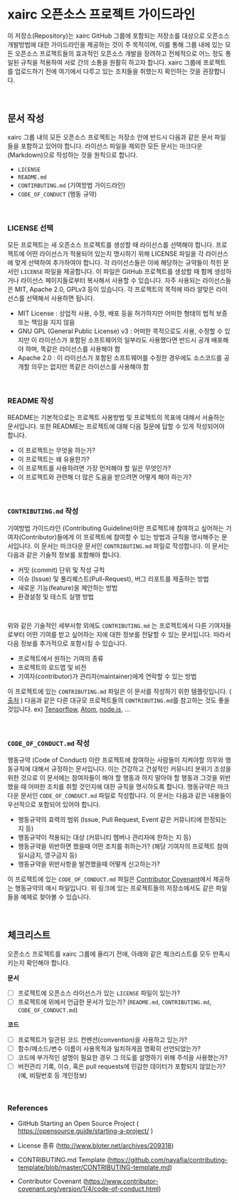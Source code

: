 # xairc 오픈소스 프로젝트 가이드라인

이 저장소(Repository)는 xairc GitHub 그룹에 포함되는 저장소를 대상으로 오픈소스 개발방법에 대한 가이드라인을 제공하는 것이 주 목적이며, 이를 통해 그룹 내에 있는 모든 오픈소스 프로젝트들의 효과적인 오픈소스 개발을 장려하고 전체적으로 어느 정도 통일된 규칙을 적용하여 서로 간의 소통을 원활히 하고자 합니다. xairc 그룹에 프로젝트를 업로드하기 전에 여기에서 다루고 있는 조치들을 취했는지 확인하는 것을 권장합니다.

&nbsp;

## 문서 작성

xairc 그룹 내의 모든 오픈소스 프로젝트는 저장소 안에 반드시 다음과 같은 문서 파일들을 포함하고 있어야 합니다. 라이선스 파일을 제외한 모든 문서는 마크다운 (Markdown)으로 작성하는 것을 원칙으로 합니다.

- `LICENSE`
- `README.md` 
- `CONTIRBUTING.md` (기여방법 가이드라인)
- `CODE_OF_CONDUCT` (행동 규약)

&nbsp;

### LICENSE 선택

모든 프로젝트는 새 오픈소스 프로젝트를 생성할 때 라이선스를 선택해야 합니다. 프로젝트에 어떤 라이선스가 적용되어 있는지 명시하기 위해 LICENSE 파일을 각 라이선스에 맞게 선택하여 추가하여야 합니다. 각 라이선스들은 이에 해당하는 규약들이 적힌 문서인 `LICENSE` 파일을 제공합니다. 이 파일은 GitHub 프로젝트를 생성할 때 함께 생성하거나 라이선스 페이지들로부터 복사해서 사용할 수 있습니다. 자주 사용되는 라이선스들은 MIT, Apache 2.0, GPLv3 등이 있습니다. 각 프로젝트의 목적에 따라 알맞은 라이선스를 선택해서 사용하면 됩니다.

- MIT License : 상업적 사용, 수정, 배포 등을 허가하지만 어떠한 형태의 법적 보증 또는 책임을 지지 않음
- GNU GPL (General Public License) v3 : 
  어떠한 목적으로도 사용, 수정할 수 있지만 이 라이선스가 포함된 소프트웨어의 일부라도 사용했다면 반드시 공개 배포해야 하며, 똑같은 라이선스를 사용해야 함
- Apache 2.0 : 이 라이선스가 포함된 소프트웨어를 수정한 경우에도 소스코드를 공개할 의무는 없지만 똑같은 라이선스를 사용해야 함

&nbsp;

### README 작성

README는 기본적으로는 프로젝트 사용방법 및 프로젝트의 목표에 대해서 서술하는 문서입니다. 또한 README는 프로젝트에 대해 다음 질문에 답할 수 있게 작성되어야 합니다.

- 이 프로젝트는 무엇을 하는가?
- 이 프로젝트는 왜 유용한가?
- 이 프로젝트를 사용하려면 가장 먼저해야 할 일은 무엇인가?
- 이 프로젝트와 관련해 더 많은 도움을 받으려면 어떻게 해야 하는가?

&nbsp;

### `CONTRIBUTING.md` 작성

기여방법 가이드라인 (Contributing Guideline)이란 프로젝트에 참여하고 싶어하는 기여자(Contributor)들에게 이 프로젝트에 참여할 수 있는 방법과 규칙을 명시해주는 문서입니다. 이 문서는 마크다운 문서인 `CONTRIBUTING.md` 파일로 작성합니다. 이 문서는 다음과 같은 기술적 정보를 포함해야 합니다.

- 커밋 (commit) 단위 및 작성 규칙
- 이슈 (Issue) 및 풀리퀘스트(Pull-Request), 버그 리포트를 제출하는 방법
- 새로운 기능(feature)을 제안하는 방법
- 환경설정 및 테스트 실행 방법

&nbsp;

위와 같은 기술적인 세부사항 외에도 `CONTRIBUTING.md` 는 프로젝트에서 다른 기여자들로부터 어떤 기여를 받고 싶어하는 지에 대한 정보를 전달할 수 있는 문서입니다. 따라서 다음 정보를 추가적으로 포함시킬 수 있습니다.

- 프로젝트에서 원하는 기여의 종류
- 프로젝트의 로드맵 및 비전
- 기여자(contributor)가 관리자(maintainer)에게 연락할 수 있는 방법

이 프로젝트에 있는 `CONTRIBUTING.md` 파일은 이 문서를 작성하기 위한 템플릿입니다. ( [출처](https://github.com/nayafia/contributing-template/blob/master/CONTRIBUTING-template.md) ) 다음과 같은 다른 대규모 프로젝트들의 `CONTRIBUTING.md`를 참고하는 것도 좋을 것입니다.
ex) [Tensorflow](https://github.com/tensorflow/tensorflow/blob/master/CONTRIBUTING.md),  [Atom](https://github.com/atom/atom/blob/master/CONTRIBUTING.md), [node.js](https://github.com/nodejs/node/blob/master/CONTRIBUTING.md), ...

&nbsp;

### `CODE_OF_CONDUCT.md` 작성 

행동규약 (Code of Conduct) 이란 프로젝트에 참여하는 사람들이 지켜야할 의무와 행동규칙에 대해서 규정하는 문서입니다. 이는 건강하고 건설적인 커뮤니티 분위기 조성을 위한 것으로 이 문서에는 참여자들이 해야 할 행동과 하지 말아야 할 행동과 그것을 위반했을 때 어떠한 조치를 취할 것인지에 대한 규칙을 명시하도록 합니다. 행동규약은 마크다운 문서인 `CODE_OF_CONDUCT.md` 파일로 작성합니다. 이 문서는 다음과 같은 내용들이 우선적으로 포함되어 있어야 합니다.

- 행동규약의 효력의 범위 (Issue, Pull Request, Event 같은 커뮤니티에 한정되는지 등)
- 행동규약이 적용되는 대상 (커뮤니티 멤버나 관리자에 한하는 지 등)
- 행동규약을 위반하면 했을때 어떤 조치를 취하는가? (해당 기여자의 프로젝트 참여 일시금지, 영구금지 등)
- 행동규약을 위반사항을 발견했을때 어떻게 신고하는가? 

이 프로젝트에 있는 `CODE_OF_CONDUCT.md` 파일은 [Contributor Covenant](https://www.contributor-covenant.org/version/1/4/code-of-conduct.html)에서 제공하는 행동규약의 예시 파일입니다. 위 링크에 있는 프로젝트들의 저장소에서도 같은 파일들을 예제로 찾아볼 수 있습니다.

&nbsp;

## 체크리스트

오픈소스 프로젝트를 xairc 그룹에 올리기 전에, 아래와 같은 체크리스트를 모두 만족시키는지 확인해야 합니다.

**문서**

- [ ] 프로젝트에 오픈소스 라이선스가 있는 `LICENSE` 파일이 있는가?
- [ ] 프로젝트에 위에서 언급한 문서가 있는가? (`README.md`, `CONTRIBUTING.md`, `CODE_OF_CONDUCT.md`)

**코드**

- [ ] 프로젝트가 일관된 코드 컨벤션(convention)을 사용하고 있는가?
- [ ] 함수/메소드/변수 이름이 사용목적과 일치하게끔 명확히 선언되었는가?
- [ ] 코드에 부가적인 설명이 필요한 경우 그 의도를 설명하기 위해 주석을 사용했는가?
- [ ] 버전관리 기록, 이슈, 혹은 pull requests에 민감한 데이터가 포함되지 않았는가? (예, 비밀번호 등 개인정보)

&nbsp;

### References

- GitHub Starting an Open Source Project ( https://opensource.guide/starting-a-project/ )

- License 종류 (http://www.bloter.net/archives/209318)

- CONTRIBUTING.md Template (https://github.com/nayafia/contributing-template/blob/master/CONTRIBUTING-template.md)

- Contributor Covenant (https://www.contributor-covenant.org/version/1/4/code-of-conduct.html)
